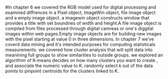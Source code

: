 #In chapter 6 we covered the RGB model used for digital processing and examined diffrences in a Pixel object, ImageWin object, file image object and a empty image object. a imagewin object constructs window that provides a title with set boundries of width and height.A file image object is compiled from files processed through digital camreas or one's diggital images within web pages.Empty image objects are for building new images with the pixel starting at value 0 in three dimensions. In chapter 7 we've coverd data mining and it's intended purposes for computing statisticals measurements. we covered how cluster analysis that will split data into meanining full groups to show similarities to outside groups. we explored an algorithim of K-means decides on how many clusters you want to create , and associate the numeric value to K. randomly select k out of the data points to pinpoint centroids for the clusters linked to K. 
